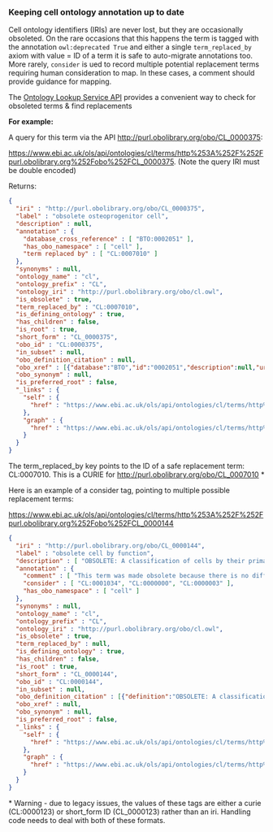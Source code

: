 ### Keeping cell ontology annotation up to date

Cell ontology identifiers (IRIs) are never lost, but they are occasionally obsoleted.  On the rare occasions that this happens the term is tagged with the annotation `owl:deprecated True` and either a single `term_replaced_by` axiom with value = ID of a term it is safe to auto-migrate annotations too.  More rarely,  `consider` is ued to record multiple potential replacement terms requiring human consideration to map.  In these cases, a comment should provide guidance for mapping.

The [Ontology Lookup Service API](https://www.ebi.ac.uk/ols/docs/api#Term) provides a convenient way to check for obsoleted terms & find replacements

**For example:**

A query for this term via the API http://purl.obolibrary.org/obo/CL_0000375:

https://www.ebi.ac.uk/ols/api/ontologies/cl/terms/http%253A%252F%252Fpurl.obolibrary.org%252Fobo%252FCL_0000375. (Note the query IRI must be double encoded)

Returns:

```json
{
  "iri" : "http://purl.obolibrary.org/obo/CL_0000375",
  "label" : "obsolete osteoprogenitor cell",
  "description" : null,
  "annotation" : {
    "database_cross_reference" : [ "BTO:0002051" ],
    "has_obo_namespace" : [ "cell" ],
    "term replaced by" : [ "CL:0007010" ]
  },
  "synonyms" : null,
  "ontology_name" : "cl",
  "ontology_prefix" : "CL",
  "ontology_iri" : "http://purl.obolibrary.org/obo/cl.owl",
  "is_obsolete" : true,
  "term_replaced_by" : "CL:0007010",
  "is_defining_ontology" : true,
  "has_children" : false,
  "is_root" : true,
  "short_form" : "CL_0000375",
  "obo_id" : "CL:0000375",
  "in_subset" : null,
  "obo_definition_citation" : null,
  "obo_xref" : [{"database":"BTO","id":"0002051","description":null,"url":"http://purl.obolibrary.org/obo/BTO_0002051"}],
  "obo_synonym" : null,
  "is_preferred_root" : false,
  "_links" : {
    "self" : {
      "href" : "https://www.ebi.ac.uk/ols/api/ontologies/cl/terms/http%253A%252F%252Fpurl.obolibrary.org%252Fobo%252FCL_0000375"
    },
    "graph" : {
      "href" : "https://www.ebi.ac.uk/ols/api/ontologies/cl/terms/http%253A%252F%252Fpurl.obolibrary.org%252Fobo%252FCL_0000375/graph"
    }
  }
}
```

The term_replaced_by key points to the ID of a safe replacement term: CL:0007010.  This is a CURIE for http://purl.obolibrary.org/obo/CL_0007010 *

Here is an example of a consider tag, pointing to multiple possible replacement terms:

https://www.ebi.ac.uk/ols/api/ontologies/cl/terms/http%253A%252F%252Fpurl.obolibrary.org%252Fobo%252FCL_0000144


```json
{
  "iri" : "http://purl.obolibrary.org/obo/CL_0000144",
  "label" : "obsolete cell by function",
  "description" : [ "OBSOLETE: A classification of cells by their primary end goal or behavior." ],
  "annotation" : {
    "comment" : [ "This term was made obsolete because there is no difference in meaning between it and 'cell', as any cell can be classified by its function or behavior. If you have used this term in annotation, please replace it with cell (CL:0000000), native cell (CL:0000003), or cell in vitro (CL:0001034) as appropriate." ],
    "consider" : [ "CL:0001034", "CL:0000000", "CL:0000003" ],
    "has_obo_namespace" : [ "cell" ]
  },
  "synonyms" : null,
  "ontology_name" : "cl",
  "ontology_prefix" : "CL",
  "ontology_iri" : "http://purl.obolibrary.org/obo/cl.owl",
  "is_obsolete" : true,
  "term_replaced_by" : null,
  "is_defining_ontology" : true,
  "has_children" : false,
  "is_root" : true,
  "short_form" : "CL_0000144",
  "obo_id" : "CL:0000144",
  "in_subset" : null,
  "obo_definition_citation" : [{"definition":"OBSOLETE: A classification of cells by their primary end goal or behavior.","oboXrefs":[{"database":"FB","id":"ma","description":null,"url":"http://flybase.org/reports/ma.html"}]}],
  "obo_xref" : null,
  "obo_synonym" : null,
  "is_preferred_root" : false,
  "_links" : {
    "self" : {
      "href" : "https://www.ebi.ac.uk/ols/api/ontologies/cl/terms/http%253A%252F%252Fpurl.obolibrary.org%252Fobo%252FCL_0000144"
    },
    "graph" : {
      "href" : "https://www.ebi.ac.uk/ols/api/ontologies/cl/terms/http%253A%252F%252Fpurl.obolibrary.org%252Fobo%252FCL_0000144/graph"
    }
  }
}
```

\* Warning - due to legacy issues, the values of these tags are either a curie (CL:0000123) or short_form ID (CL_0000123) rather than an iri.  Handling code needs to deal with both of these formats.
